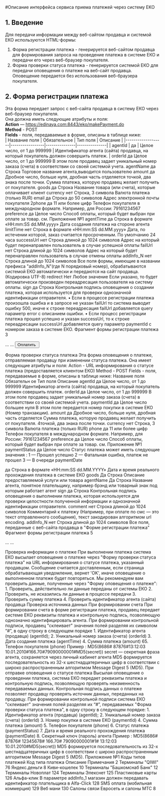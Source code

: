 #Описание интерфейса сервиса приема платежей через систему EKO
## 1. Введение
Для передачи информации между веб-сайтом продавца и системой ЕКО используютcя HTML-формы: <br />
1. Форма регистрации платежа - генерируется веб-сайтом продавца для формирования запроса на проведение платежа в  системе ЕКО и передачи его через веб-браузер покупателя. <br />
2. Форма проверки статуса платежа - генерируется системой ЕКО для передачи оповещения о платеже на веб-сайт продавца. <br />
Оповещение передается без использования веб-браузера покупателя. 

## 2. Форма регистрации платежа
Эта форма передает запрос с веб-сайта продавца в систему ЕКО через веб-браузер покупателя. <br /> 
Она должна иметь следующие атрибуты и поля: <br />
<b>Action</b> — https://edinaya.com:8443/eko/makePayment.do <br />
<b>Method</b> - POST  <br />
<b>Fields</b> - поля, передаваемые в форме, описаны в таблице ниже: <br />
|   Название поля   | Обязательное    |   Тип поля    |   Описание    |
|-------------------|-----------------|---------------|---------------|
|   agentId         |   да            | Целое число, от 1 до 999999 | Идентификатор агента (сайта) продавца, на который покупатель должен совершить платеж. |
orderId да Целое число, от
1 до 999999
В этом поле продавец задает 
уникальный номер заказа (счета) в 
соответствии со своей системой 
учета. 
agentName да Строка Торговое название агента,выводится
пользователю
amount да Дробное число,
больше нуля, 
дробная часть 
отделяется точкой, два 
знака после точки. 
Сумма платежа, которую продавец 
желает получить от покупателя. 
goods да Строка Название товара (или счета), 
которые оплачивает клиент
currency нет Строка, 3 символа Валюта платежа (только RUR)
email да Строка до 50 символов Адрес электронной почты 
покупателя
2phone да 11 или более цифр Телефон покупателя в 
международном формате. 
Например, для России: 79161234567
preference да Целое число Способ оплаты, который будет 
выбран при оплате за товар.
см. Приложение №1
agentTime да Строка в формате 
«HH:mm:SS 
dd.MM.yyyy»
Дата создания платежа на стороне 
агента
limitTime нет Строка в формате 
«HH:mm:SS 
dd.MM.yyyy»
Дата, по истечении которой, заказ 
считается просроченным. По 
умолчанию 24 часа
successUrl нет Строка длиной до 1024
символов
Адрес на который будет 
перенаправлен пользователь 
в случае успешной оплаты 
failUrl нет Строка длиной до 1024
символов
Адрес на который будет 
перенаправлен пользователь 
в случае отмены оплаты 
addInfo_N нет Строка длиной до 1024
символов
Все поля формы, имеющие в 
названии префикса 
"addInfo_N"(где N порядковый 
номер), 
обрабатываются системой ЕКО 
автоматически 
и передаются на сайт продавца.
(Кодировка UTF-8) 
redirect Нет Любое значение Если указано, то будет 
автоматически произведен 
переадресация пользователя на 
систему оплаты.
sign да Строка Контрольная подпись оповещения о 
создании платежа, которая 
используется для проверки 
однозначной идентификации 
отправителя.
• Если в процессе регистрации платежа произошла ошибка и в запросе не указан failUrl
то система выводит ошибку 500, иначе к строке переадресация failUrl добавляется 
query параметр error с описанием ошибки.
• Если процесс регистрации платежа прошел успешно и указан successUrl, то к строке 
переадресации successUrl добавляется query параметр paymentId с номером заказа в 
системе ЕКО.
Фрагмент формы регистрации платежа
3<form action="URL регистрации платежа" method="POST"> 
 <input type="hidden" name="agentId" value="8686"> 
 <input type="hidden" name="agentName" value="Superstore"> 
 <input type="hidden" name="orderId" value="87876"> 
 <input type="hidden" name="amount" value="166.70"> 
 <input type="hidden" name="email" value="user@example.ru"> 
 <input type="hidden" name="phone" value="79090000001"> 
 <input type="hidden" name="agentTime" value="20:35:67 01.01.2010"> 
 <input type="hidden" name="goods" value="Notebook"> 
 <input type="hidden" name="currency" value="RUR"> 
 <input type="hidden" name="preference" value="1"> 
 <input type="hidden" name="successUrl" value="http://example.ru/success.html"> 
 <input type="hidden" name="failUrl" value="http://example.ru/fail.html"> 
 <input type="hidden" name="sign" value="f849a1c57cccb372ec4a3a2e04d2feba">
 <input type="hidden" name="addInfo_1" value="addinf1"> 
 ...
 ...
 <input type="submit" value="Оплатить "> 
</form> 
Форма проверки статуса платежа
Эта форма оповещения о платеже, отправляемая продавцу при изменении статуса платежа.
Она имеет следующие 
атрибуты и поля: 
Action - URL информирования о статусе платежа (предоставляется клиентом ЕКО)
Method - POST 
Fields - поля, передаваемые в форме, описаны в таблице ниже: 
Название 
поля
Обязательн
ое
Тип поля Описание
agentId да Целое число, от
1 до 999999
Идентификатор агента (сайта) 
продавца, на который покупатель 
должен совершить платеж. 
orderId да Целое число, от
1 до 999999
В этом поле продавец задает 
уникальный номер заказа (счета) в 
соответствии со своей системой 
учета. 
paymentId да Целое число большее 
нуля
В этом поле передается номер 
покупки в системе EKO (Номер 
транзакции). 
amount да Дробное число,
больше нуля, 
дробная часть отделяется 
Сумма платежа, которую продавец 
желает получить от покупателя. 
4точкой, два знака после 
точки. 
currency нет Строка, 3 символа Валюта платежа (только RUR)
phone да 11 или более цифр Телефон покупателя в 
международном формате. 
Например, для России: 79161234567
preference да Целое число Способ оплаты, который будет 
выбран при оплате за товар.
см. Приложение №1
paymentStatus да Целое число Статус платежа может иметь 
следующие значения :
1 — Прошел успешно
2 — Фатальная ошибка, платеж не 
прошел
3 — В очереди
paymentDate 
 
да Строка в формате 
«HH:mm:SS 
dd.MM.YYYY»
Дата и время реального 
прохождения платежа в системе 
ЕКО
goods Да Строка Описание предоставляемой услуги 
или товара
agentName Да Строка Название агента, понятное 
плательщику, например брэнд или 
товарный знак под которым 
работает агент
sign да Строка Контрольная подпись оповещения о 
выполнении платежа, которая 
используется для проверки 
целостности полученной 
информации и однозначной 
идентификации отправителя. 
comment нет Строка длиной до 1024 
символов
Комментарий к платежу (Например,
при оплате по смс — это текст 
отправленного сообщения), текст 
закодирован алгоритмом url 
encoding. 
addInfo_N нет Строка длиной до 1024
символов
Все поля, переданные с веб-сайта 
продавца в "Форме регистрации 
платежа"
Фрагмент формы регистрации платежа
5<form action="URL информирования о статусе платежа" method="POST"> 
 <input type="hidden" name="agentId" value="8686"> 
 <input type="hidden" name="paymentId" value="12345678">
 <input type="hidden" name="orderId" value="87876"> 
 <input type="hidden" name="amount" value="166.70"> 
 <input type="hidden" name="phone" value="79090000001"> 
 <input type="hidden" name="currency" value="RUR"> 
 <input type="hidden" name="preference" value="1"> 
 <input type="hidden" name="goods" value="Рога, 10 кг">
 <input type="hidden" name="agentName" value="Рога и Копыта (TM)">
 <input type="hidden" name="paymentStatus" value="1">
 <input type="hidden" name="paymentDate" value="13:12:03 10.01.2010">
 <input type="hidden" name="sign" value="f849a1c57c66b372ec4a3a2e04d2feba">
 <input type="hidden" name="addInfo_1" value="addinfoxxxxxxxx"> 
 ...
 ...
</form> 
Проверка информации о платеже
При выполнении платежа система ЕКО высылает оповещение о платеже через "Форму
проверки статуса платежа" на URL информирования о статусе платежа, указанный
продавцом. 
Сообщение считается доставленным, если страница обрабатывающая уведомление, вернет
'OK', иначе оповещение о выполненном платеже будет повторяться. 
Мы рекомендуем вам проверить данные, полученные через "Форму оповещения о платеже": 
1. Проверить, действительно ли данные переданы от системы ЕКО
2. Проверить, не исказились ли данные в процессе передачи
3. Проверить сумму платежа 
4. Проверить идентификатор агента (сайта) продавца 
Проверка источника данных
При формировании счета
При формировании счета в форме регистрации платежа, продавец передает системе ЕКО 
реквизиты платежа и контрольную подпись, позволяющую однозначно идентифицировать 
агента.
При формировании контрольной подписи, продавец "склеивает" значения полей разделяя их 
символом “#”, в одну строку в следующем порядке
1. Идентификатор агента (продавца) (agentId); 
2. Уникальный номер заказа (счета) (orderId)
3. Дата создания платежа (agentTime)
4. Сумма платежа (amount)
65. Телефон покупателя (phone)
Пример : 
MD5(8686# 87876#13:12:03 10.01.2010#166.70#79090000001#MD5(secret))
secret — секретная фраза агента, сохраняется через личный кабинет агента
MD5 формируется последовательность из 32-х шестнадцатеричных цифр в соответствии с
широко распространенным алгоритмом Message Digest 5 (MD5).
При отправке оповещения о статусе платежа
Высылая оповещение о проведении платежа, система ЕКО передает реквизиты платежа и
контрольную подпись, позволяющую проверять неизменность передаваемых данных. 
Контрольная подпись данных о платеже позволяет продавцу проверять источник данных,
переданных на продавцу.
При формировании контрольной подписи система ЕКО "склеивает" значения полей разделяя
их “#”, передаваемых "Форма проверки статуса платежа", в одну строку в следующем
порядке: 
1. Идентификатор агента (продавца) (agentId); 
2. Уникальный номер заказа (счета) (orderId)
3. Номер покупки в системе EKO (paymentId)
4. Сумма платежа (amount)
5. Телефон покупателя (phone)
6. Статус платежа (paymentStatus)
7. Дата и время реального прохождения платежа (paymentDate)
8. Секретный ключ (пароль) агента 
Пример : 
MD5(8686# 87876# 12345678# 166.70# 79090000001#1# 13:12:03 10.01.2010#MD5(secret))
MD5 формируется последовательность из 32-х шестнадцатеричных цифр в соответствии с
широко распространенным алгоритмом Message Digest 5 (MD5).
Приложение №1
Коды типов платежей
Код типа платежа Описание Примечания
2 Терминалы "QIWI"
76 Яндекс.деньги
8 Киви-кошелек
10 Терминалы "Башкомснаб Банк"
12 Терминалы Новоплат
124 Терминалы Элекснет
125 Пластиковые карты
126 Альфа-клик В параметре addInfo_1 магазин должен 
передавать идентификатор плательщика в 
Alfa-Click
128 SMS оплата (мобильная 
коммерция)
129 Веб мани
130 Салоны связи Евросеть и 
салоны МТС
8
